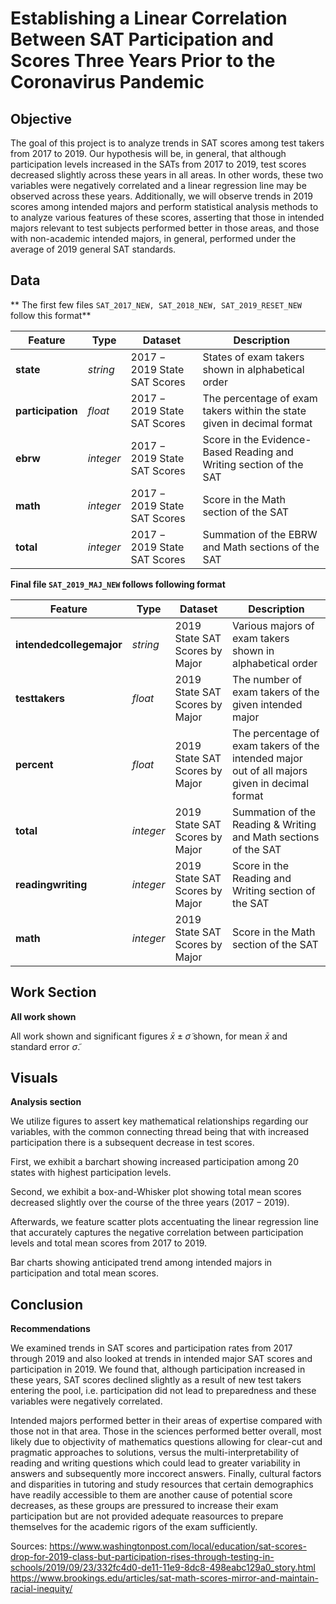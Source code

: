 
# Establishing a Linear Correlation Between SAT Participation and Scores Three Years Prior to the Coronavirus Pandemic

## Objective

The goal of this project is to analyze trends in SAT scores among test takers from $2017$ to $2019.$ Our hypothesis will be, in general, that although participation levels increased in the SATs from $2017$ to $2019,$ test scores decreased slightly across these years in all areas. In other words, these two variables were negatively correlated and a linear regression line may be observed across these years. Additionally, we will observe trends in $2019$ scores among intended majors and perform statistical analysis methods to to analyze various features of these scores, asserting that those in intended majors relevant to test subjects performed better in those areas, and those with non-academic intended majors, in general, performed under the average of $2019$ general SAT standards. 

## Data

** The first few files `SAT_2017_NEW, SAT_2018_NEW, SAT_2019_RESET_NEW` follow this format**

|Feature|Type|Dataset|Description|
|---|---|---|---|
|**state**|*string*|$2017-2019$ State SAT Scores|States of exam takers shown in alphabetical order| 
|**participation**|*float*|$2017-2019$ State SAT Scores|The percentage of exam takers within the state given in decimal format|
|**ebrw**|*integer*|$2017-2019$ State SAT Scores|Score in the Evidence-Based Reading and Writing section of the SAT|
|**math**|*integer*|$2017-2019$ State SAT Scores|Score in the Math section of the SAT|
|**total**|*integer*|$2017-2019$ State SAT Scores|Summation of the EBRW and Math sections of the SAT|

**Final file `SAT_2019_MAJ_NEW` follows following format**

|Feature|Type|Dataset|Description|
|---|---|---|---|
|**intendedcollegemajor**|*string*|$2019$ State SAT Scores by Major|Various majors of exam takers shown in alphabetical order| 
|**testtakers**|*float*|$2019$ State SAT Scores by Major|The number of exam takers of the given intended major|
|**percent**|*float*|$2019$ State SAT Scores by Major|The percentage of exam takers of the intended major out of all majors given in decimal format|
|**total**|*integer*|$2019$ State SAT Scores by Major|Summation of the Reading & Writing and Math sections of the SAT|
|**readingwriting**|*integer*|$2019$ State SAT Scores by Major|Score in the Reading and Writing section of the SAT|
|**math**|*integer*|$2019$ State SAT Scores by Major|Score in the Math section of the SAT|

## Work Section

**All work shown**

All work shown and significant figures $\bar{x} \pm \tilde{\sigma}$ shown, for mean $\bar{x}$ and standard error $\tilde{\sigma}$.

## Visuals

**Analysis section**

We utilize figures to assert key mathematical relationships regarding our variables, with the common connecting thread being that with increased participation there is a subsequent decrease in test scores. 

First, we exhibit a barchart showing increased participation among 20 states with highest participation levels.

Second, we exhibit a box-and-Whisker plot showing total mean scores decreased slightly over the course of the three years $(2017-2019).$

Afterwards, we feature scatter plots accentuating the linear regression line that accurately captures the negative correlation between participation levels and total mean scores from $2017$ to $2019.$

Bar charts showing anticipated trend among intended majors in participation and total mean scores. 

## Conclusion

**Recommendations**

We examined trends in SAT scores and participation rates from $2017$ through $2019$ and also looked at trends in intended major SAT scores and participation in $2019.$ We found that, although participation increased in these years, SAT scores declined slightly as a result of new test takers entering the pool, i.e. participation did not lead to preparedness and these variables were negatively correlated. 

Intended majors performed better in their areas of expertise compared with those not in that area. Those in the sciences performed better overall, most likely due to objectivity of mathematics questions allowing for clear-cut and pragmatic approaches to solutions, versus the multi-interpretability of reading and writing questions which could lead to greater variability in answers and subsequently more inccorect answers. Finally, cultural factors and disparities in tutoring and study resources that certain demographics have readily accessible to them are another cause of potential score decreases, as these groups are pressured to increase their exam participation but are not provided adequate reasources to prepare themselves for the academic rigors of the exam sufficiently. 

Sources: 
https://www.washingtonpost.com/local/education/sat-scores-drop-for-2019-class-but-participation-rises-through-testing-in-schools/2019/09/23/332fc4d0-de11-11e9-8dc8-498eabc129a0_story.html
https://www.brookings.edu/articles/sat-math-scores-mirror-and-maintain-racial-inequity/
